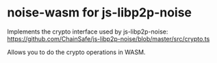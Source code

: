 # noise-wasm for js-libp2p-noise

Implements the crypto interface used by js-libp2p-noise:
https://github.com/ChainSafe/js-libp2p-noise/blob/master/src/crypto.ts

Allows you to do the crypto operations in WASM.